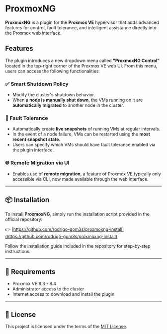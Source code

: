# ProxmoxNG

**ProxmoxNG** is a plugin for the **Proxmox VE** hypervisor that adds advanced features for control, fault tolerance, and intelligent assistance directly into the Proxmox web interface.

## Features

The plugin introduces a new dropdown menu called **"ProxmoxNG Control"** located in the top-right corner of the Proxmox VE web UI. From this menu, users can access the following functionalities:

### ✅ Smart Shutdown Policy
- Modify the cluster's shutdown behavior.
- When a **node is manually shut down**, the VMs running on it are **automatically migrated** to another node in the cluster.

### 🔄 Fault Tolerance
- Automatically create **live snapshots** of running VMs at regular intervals.
- In the event of a node failure, VMs can be restarted using the **most recent snapshot state**.
- Users can specify which VMs should have fault tolerance enabled via the plugin interface.

### 🌐 Remote Migration via UI
- Enables use of **remote migration**, a feature of Proxmox VE typically only accessible via CLI, now made available through the web interface.

---

## 📦 Installation

To install **ProxmoxNG**, simply run the installation script provided in the official repository:

👉 [https://github.com/rodrigo-gom3s/proxmoxng-install](https://github.com/rodrigo-gom3s/proxmoxng-install)

Follow the installation guide included in the repository for step-by-step instructions.

---

## 📘 Requirements

- Proxmox VE 8.3 - 8.4 
- Administrator access to the cluster  
- Internet access to download and install the plugin  

---

## 📜 License

This project is licensed under the terms of the [MIT License](LICENSE).
